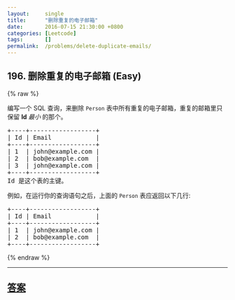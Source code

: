 ```yaml
---
layout:     single
title:      "删除重复的电子邮箱"
date:       2016-07-15 21:30:00 +0800
categories: [Leetcode]
tags:       []
permalink:  /problems/delete-duplicate-emails/
---
```


## 196. 删除重复的电子邮箱 (Easy)

{% raw %}

<p>编写一个 SQL 查询，来删除&nbsp;<code>Person</code>&nbsp;表中所有重复的电子邮箱，重复的邮箱里只保留&nbsp;<strong>Id&nbsp;</strong><em>最小&nbsp;</em>的那个。</p>

<pre>+----+------------------+
| Id | Email            |
+----+------------------+
| 1  | john@example.com |
| 2  | bob@example.com  |
| 3  | john@example.com |
+----+------------------+
Id 是这个表的主键。
</pre>

<p>例如，在运行你的查询语句之后，上面的 <code>Person</code> 表应返回以下几行:</p>

<pre>+----+------------------+
| Id | Email            |
+----+------------------+
| 1  | john@example.com |
| 2  | bob@example.com  |
+----+------------------+
</pre>

{% endraw %}

---

## [答案](https://github.com/openset/leetcode/tree/master/problems/delete-duplicate-emails)
